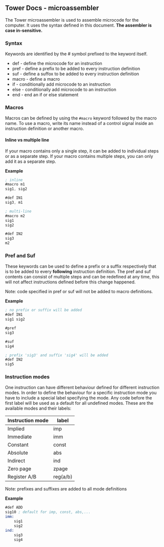 ## Tower Docs - microassembler

The Tower microassembler is used to assemble microcode for the computer. It uses the syntax defined in this document. **The assembler is case in-sensitive.**

### Syntax

Keywords are identified by the # symbol prefixed to the keyword itself.

- def - define the microcode for an instruction
- pref - define a prefix to be added to every instruction definition
- suf - define a suffox to be added to every instruction definition
- macro - define a macro
- if - conditionally add microcode to an instruction
- else - conditionally add microcode to an instruction
- end - end an if or else statement

### Macros

Macros can be defined by using the `#macro` keyword followed by the macro name. To use a macro, write its name instead of a control signal inside an instruction definition or another macro.

#### Inline vs multiple line

If your macro contains only a single step, it can be added to individual steps or as a separate step. If your macro contains multiple steps, you can only add it as a separate step.

**Example**

```asm
; inline
#macro m1
sig1, sig2

#def IN1
sig3, m1

; multi-line
#macro m2
sig1
sig2

#def IN2
sig3
m2

```

### Pref and Suf

These keywords can be used to define a prefix or a suffix respectively that is to be added to every **following** instruction definition. The pref and suf contents can consist of multiple steps and can be redefined at any time, this will not affect instructions defined before this change happened.

Note: code specified in pref or suf will not be added to macro definitions.

**Example**

```asm
; no prefix or suffix will be added
#def IN1
sig1 sig2

#pref
sig3

#suf
sig4

; prefix 'sig3' and suffix 'sig4' will be added
#def IN2
sig5
```

### Instruction modes

One instruction can have different behaviour defined for different instruction modes. In order to define the behaviour for a specific instruction mode you have to include a special label specifying the mode. Any code before the first label will be used as a default for all undefined modes. These are the available modes and their labels:

| Instruction mode | label    |
| ---------------- | -------- |
| Implied          | imp      |
| Immediate        | imm      |
| Constant         | const    |
| Absolute         | abs      |
| Indirect         | ind      |
| Zero page        | zpage    |
| Register A/B     | reg(a/b) |

Note: prefixes and suffixes are added to all mode definitions

**Example**

```asm
#def ADD
sig10 ; default for imp, const, abs,...
imm:
    sig1
    sig2
ind:
    sig3
    sig4
```
